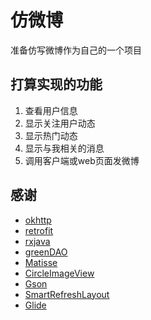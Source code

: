# 仿微博
准备仿写微博作为自己的一个项目


## 打算实现的功能
1. 查看用户信息
2. 显示关注用户动态
3. 显示热门动态
4. 显示与我相关的消息
5. 调用客户端或web页面发微博


## 感谢
- [okhttp](https://github.com/square/okhttp)
- [retrofit](https://github.com/square/retrofit)
- [rxjava](https://github.com/ReactiveX/RxJava)
- [greenDAO](https://https://github.com/greenrobot/greenDAO)
- [Matisse](https://github.com/zhihu/Matisse)
- [CircleImageView](https://github.com/hdodenhof/CircleImageView)
- [Gson](https://github.com/google/gson)
- [SmartRefreshLayout](https://github.com/scwang90/SmartRefreshLayout)
- [Glide](https://github.com/bumptech/glide)
